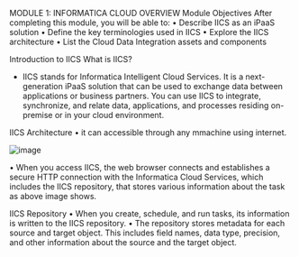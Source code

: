 MODULE 1: INFORMATICA CLOUD OVERVIEW
Module Objectives
After completing this module, you will be able to:
• Describe IICS as an iPaaS solution
• Define the key terminologies used in IICS
• Explore the IICS architecture
• List the Cloud Data Integration assets and components

Introduction to IICS
What is IICS?
- IICS stands for Informatica Intelligent Cloud Services. It is a next-generation iPaaS solution that 
can be used to exchange data between applications or business partners. You can use IICS to 
integrate, synchronize, and relate data, applications, and processes residing on-premise or in your 
cloud environment.

IICS Architecture
• it can accessible through any mmachine using internet.

![image](https://github.com/user-attachments/assets/c006d977-e7ba-4cf1-903b-399fa1470ee0)

• When you access IICS, the web browser connects and establishes a secure HTTP 
connection with the Informatica Cloud Services, which includes the IICS repository, that 
stores various information about the task as above image shows.

IICS Repository
• When you create, schedule, and run tasks, its information is written to the IICS repository.
• The repository stores metadata for each source and target object. This includes field names,
data type, precision, and other information about the source and the target object.


